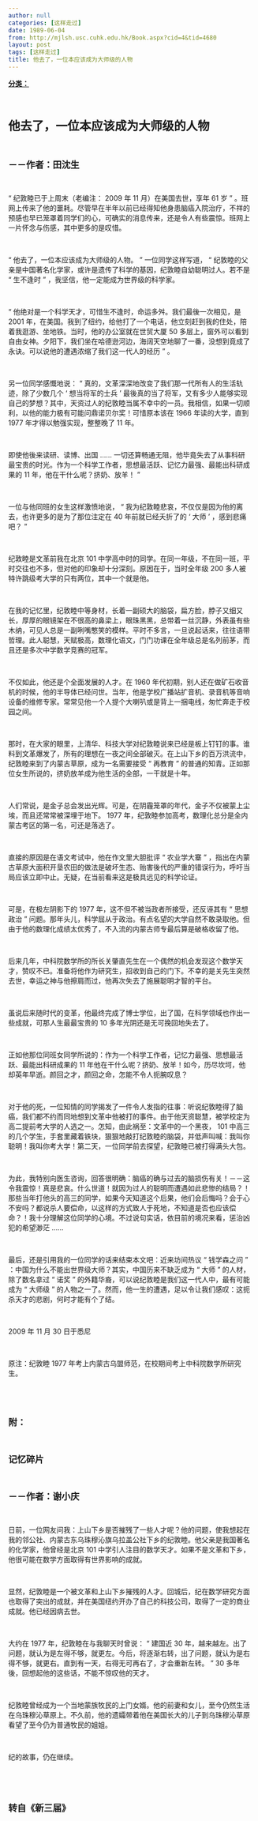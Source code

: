 ```yaml
---
author: null
categories: [这样走过]
date: 1989-06-04
from: http://mjlsh.usc.cuhk.edu.hk/Book.aspx?cid=4&tid=4680
layout: post
tags: [这样走过]
title: 他去了，一位本应该成为大师级的人物
---
```


<div style="margin: 15px 10px 10px 0px;">
 <div>
  <span id="ctl00_ContentPlaceHolder1_chapter1_SubjectLabel" style="font-weight:bold;text-decoration:underline;">
   分类：
  </span>
 </div>
 <p class="p1">
  <b>
   <font size="5">
    <span class="s1">
    </span>
    <br/>
   </font>
  </b>
 </p>
 <p class="p2">
  <span class="s1">
   <b>
    <font size="5">
     他去了，一位本应该成为大师级的人物
    </font>
   </b>
  </span>
 </p>
 <p class="p2">
  <span class="s1">
   <b>
    <font size="4">
     <br/>
    </font>
   </b>
  </span>
 </p>
 <p class="p2">
  <span class="s1">
   <b>
    <font size="4">
     －－作者：田沈生
    </font>
   </b>
  </span>
 </p>
 <p class="p1">
  <span class="s1">
  </span>
  <br/>
 </p>
 <p class="p2">
  <span class="s2">
   “
  </span>
  <span class="s1">
   纪敦睦已于上周末（老编注：
  </span>
  <span class="s2">
   2009
  </span>
  <span class="s1">
   年
  </span>
  <span class="s2">
   11
  </span>
  <span class="s1">
   月）在美国去世，享年
  </span>
  <span class="s2">
   61
  </span>
  <span class="s1">
   岁
  </span>
  <span class="s2">
   ”
  </span>
  <span class="s1">
   。班网上传来了他的噩耗。尽管早在半年以前已经得知他身患脑癌入院治疗，不祥的预感也早已笼罩着同学们的心，可确实的消息传来，还是令人有些震惊。班网上一片怀念与伤感，其中更多的是叹惜。
  </span>
 </p>
 <p class="p1">
  <span class="s1">
  </span>
  <br/>
 </p>
 <p class="p2">
  <span class="s2">
   “
  </span>
  <span class="s1">
   他去了，一位本应该成为大师级的人物。
  </span>
  <span class="s2">
   ”
  </span>
  <span class="s1">
   一位同学这样写道，
  </span>
  <span class="s2">
   “
  </span>
  <span class="s1">
   纪敦睦的父亲是中国著名化学家，或许是遗传了科学的基因，纪敦睦自幼聪明过人。若不是
  </span>
  <span class="s2">
   “
  </span>
  <span class="s1">
   生不逢时
  </span>
  <span class="s2">
   ”
  </span>
  <span class="s1">
   ，我坚信，他一定能成为世界级的科学家。
  </span>
 </p>
 <p class="p1">
  <span class="s1">
  </span>
  <br/>
 </p>
 <p class="p2">
  <span class="s2">
   “
  </span>
  <span class="s1">
   他绝对是一个科学天才，可惜生不逢时，命运多舛。我们最後一次相见，是
  </span>
  <span class="s2">
   2001
  </span>
  <span class="s1">
   年，在美国。我到了纽约，给他打了一个电话，他立刻赶到我的住处，陪着我逛游、坐地铁。当时，他的办公室就在世贸大厦
  </span>
  <span class="s2">
   50
  </span>
  <span class="s1">
   多层上，窗外可以看到自由女神。夕阳下，我们坐在哈德逊河边，海阔天空地聊了一番，没想到竟成了永诀。可以说他的遭遇浓缩了我们这一代人的经历
  </span>
  <span class="s2">
   ”
  </span>
  <span class="s1">
   。
  </span>
 </p>
 <p class="p1">
  <span class="s1">
  </span>
  <br/>
 </p>
 <p class="p2">
  <span class="s1">
   另一位同学感慨地说：
  </span>
  <span class="s2">
   “
  </span>
  <span class="s1">
   真的，文革深深地改变了我们那一代所有人的生活轨迹，除了少数几个
  </span>
  <span class="s2">
   ‘
  </span>
  <span class="s1">
   想当将军的士兵
  </span>
  <span class="s2">
   ’
  </span>
  <span class="s1">
   最後真的当了将军，又有多少人能够实现自己的梦想？其中，天资过人的纪敦睦当属不幸中的一员。我相信，如果一切顺利，以他的能力极有可能问鼎诺贝尔奖！可惜原本该在
  </span>
  <span class="s2">
   1966
  </span>
  <span class="s1">
   年读的大学，直到
  </span>
  <span class="s2">
   1977
  </span>
  <span class="s1">
   年才得以勉强实现，整整晚了
  </span>
  <span class="s2">
   11
  </span>
  <span class="s1">
   年。
  </span>
 </p>
 <p class="p1">
  <span class="s1">
  </span>
  <br/>
 </p>
 <p class="p2">
  <span class="s2">
   <span class="Apple-converted-space">
   </span>
  </span>
  <span class="s1">
   即使他後来读研、读博、出国
  </span>
  <span class="s2">
   ……
  </span>
  <span class="s1">
   一切还算畅通无阻，他毕竟失去了从事科研最宝贵的时光。作为一个科学工作者，思想最活跃、记忆力最强、最能出科研成果的
  </span>
  <span class="s2">
   11
  </span>
  <span class="s1">
   年，他在干什么呢？挤奶、放羊！
  </span>
  <span class="s2">
   ”
  </span>
 </p>
 <p class="p1">
  <span class="s1">
  </span>
  <br/>
 </p>
 <p class="p2">
  <span class="s2">
   <span class="Apple-converted-space">
   </span>
  </span>
  <span class="s1">
   一位与他同班的女生这样激愤地说，
  </span>
  <span class="s2">
   “
  </span>
  <span class="s1">
   我为纪敦睦悲哀，不仅仅是因为他的离去，也许更多的是为了那位注定在
  </span>
  <span class="s2">
   40
  </span>
  <span class="s1">
   年前就已经夭折了的
  </span>
  <span class="s2">
   ‘
  </span>
  <span class="s1">
   大师
  </span>
  <span class="s2">
   ’
  </span>
  <span class="s1">
   ，感到悲痛吧？
  </span>
  <span class="s2">
   ”
  </span>
 </p>
 <p class="p1">
  <span class="s1">
  </span>
  <br/>
 </p>
 <p class="p2">
  <span class="s1">
   纪敦睦是文革前我在北京
  </span>
  <span class="s2">
   101
  </span>
  <span class="s1">
   中学高中时的同学。在同一年级，不在同一班，平时交往也不多，但对他的印象却十分深刻。原因在于，当时全年级
  </span>
  <span class="s2">
   200
  </span>
  <span class="s1">
   多人被特许跳级考大学的只有两位，其中一个就是他。
  </span>
 </p>
 <p class="p1">
  <span class="s1">
  </span>
  <br/>
 </p>
 <p class="p2">
  <span class="s1">
   在我的记忆里，纪敦睦中等身材，长着一副硕大的脑袋，扁方脸，脖子又细又长，厚厚的眼镜架在不很高的鼻梁上，眼珠黑黑，总带着一丝沉静，外表虽有些木纳，可见人总是一副咧嘴憨笑的模样。平时不多言，一旦说起话来，往往语带哲理。此人聪慧，天赋极高，数理化语文，门门功课在全年级总是名列前茅，而且还是多次中学数学竞赛的冠军。
  </span>
 </p>
 <p class="p1">
  <span class="s1">
  </span>
  <br/>
 </p>
 <p class="p2">
  <span class="s1">
   不仅如此，他还是个全面发展的人才。在
  </span>
  <span class="s2">
   1960
  </span>
  <span class="s1">
   年代初期，别人还在做矿石收音机的时候，他的半导体已经问世。当年，他是学校广播站扩音机、录音机等音响设备的维修专家。常常见他一个人提个大喇叭或是背上一捆电线，匆忙奔走于校园之间。
  </span>
 </p>
 <p class="p1">
  <span class="s1">
  </span>
  <br/>
 </p>
 <p class="p2">
  <span class="s1">
   那时，在大家的眼里，上清华、科技大学对纪敦睦说来已经是板上钉钉的事。谁料到文革爆发了，所有的理想在一夜之间全部破灭。在上山下乡的百万洪流中，纪敦睦来到了内蒙古草原，成为一名需要接受
  </span>
  <span class="s2">
   “
  </span>
  <span class="s1">
   再教育
  </span>
  <span class="s2">
   ”
  </span>
  <span class="s1">
   的普通的知青。正如那位女生所说的，挤奶放羊成为他生活的全部，一干就是十年。
  </span>
 </p>
 <p class="p1">
  <span class="s1">
  </span>
  <br/>
 </p>
 <p class="p2">
  <span class="s1">
   人们常说，是金子总会发出光辉。可是，在阴霾笼罩的年代，金子不仅被蒙上尘埃，而且还常常被深埋于地下。
  </span>
  <span class="s2">
   1977
  </span>
  <span class="s1">
   年，纪敦睦参加高考，数理化总分是全内蒙古考区的第一名，可还是落选了。
  </span>
 </p>
 <p class="p1">
  <span class="s1">
  </span>
  <br/>
 </p>
 <p class="p2">
  <span class="s1">
   直接的原因是在语文考试中，他在作文里大胆批评
  </span>
  <span class="s2">
   “
  </span>
  <span class="s1">
   农业学大寨
  </span>
  <span class="s2">
   ”
  </span>
  <span class="s1">
   ，指出在内蒙古草原大面积开垦农田的做法是破坏生态、贻害後代的严重的错误行为，呼吁当局应该立即中止。无疑，在当前看来这是极具远见的科学论证。
  </span>
 </p>
 <p class="p1">
  <span class="s1">
  </span>
  <br/>
 </p>
 <p class="p2">
  <span class="s1">
   可是，在极左阴影下的
  </span>
  <span class="s2">
   1977
  </span>
  <span class="s1">
   年，这不但不被当政者所接受，还反诬其有
  </span>
  <span class="s2">
   “
  </span>
  <span class="s1">
   思想政治
  </span>
  <span class="s2">
   ”
  </span>
  <span class="s1">
   问题。那年头儿，科学屈从于政治。有点名望的大学自然不敢录取他。但由于他的数理化成绩太优秀了，不入流的内蒙古师专最后算是破格收留了他。
  </span>
 </p>
 <p class="p1">
  <span class="s1">
  </span>
  <br/>
 </p>
 <p class="p2">
  <span class="s1">
   后来几年，中科院数学所的所长关肇直先生在一个偶然的机会发现这个数学天才，赞叹不已。准备将他作为研究生，招收到自己的门下。不幸的是关先生突然去世，幸运之神与他擦肩而过，他再次失去了施展聪明才智的平台。
  </span>
 </p>
 <p class="p1">
  <span class="s1">
  </span>
  <br/>
 </p>
 <p class="p2">
  <span class="s1">
   虽说后来随时代的变革，他最终完成了博士学位，出了国，在科学领域也作出一些成就，可那人生最最宝贵的
  </span>
  <span class="s2">
   10
  </span>
  <span class="s1">
   多年光阴还是无可挽回地失去了。
  </span>
 </p>
 <p class="p1">
  <span class="s1">
  </span>
  <br/>
 </p>
 <p class="p2">
  <span class="s1">
   正如他那位同班女同学所说的：作为一个科学工作者，记忆力最强、思想最活跃、最能出科研成果的
  </span>
  <span class="s2">
   11
  </span>
  <span class="s1">
   年他在干什么呢？挤奶、放羊！如今，历尽坎坷，他却英年早逝。颜回之才，颜回之命，怎能不令人扼腕叹息？
  </span>
 </p>
 <p class="p1">
  <span class="s1">
  </span>
  <br/>
 </p>
 <p class="p2">
  <span class="s1">
   对于他的死，一位知情的同学揭发了一件令人发指的往事：听说纪敦睦得了脑癌，我们都不约而同地想到文革中他被打的事件。由于他天资聪慧，被学校定为高二提前考大学的人选之一。怎知，由此祸至：文革中的一个黑夜，
  </span>
  <span class="s2">
   101
  </span>
  <span class="s1">
   中高三的几个学生，手套里藏着铁块，狠狠地敲打纪敦睦的脑袋，并低声叫喊：我叫你聪明！我叫你考大学！第二天，一位同学前去探望，纪敦睦已被打得满头大包。
  </span>
 </p>
 <p class="p1">
  <span class="s1">
  </span>
  <br/>
 </p>
 <p class="p2">
  <span class="s1">
   为此，我特别向医生咨询，回答很明确：脑癌的确与过去的脑损伤有关！－－这令我震惊！真是悲哀。什么世道！就因为过人的聪明而遭遇如此悲惨的结局？！那些当年打他头的高三的同学，如果今天知道这个后果，他们会后悔吗？会于心不安吗？都说杀人要偿命，以这样的方式致人于死地，不知道是否也应该偿命？！我十分理解这位同学的心境。不过说句实话，依目前的境况来看，惩治凶犯的希望渺茫
  </span>
  <span class="s2">
   ……
  </span>
 </p>
 <p class="p1">
  <span class="s1">
  </span>
  <br/>
 </p>
 <p class="p2">
  <span class="s1">
   最后，还是引用我的一位同学的话来结束本文吧：近来坊间热议
  </span>
  <span class="s2">
   “
  </span>
  <span class="s1">
   钱学森之问
  </span>
  <span class="s2">
   ”
  </span>
  <span class="s1">
   ：中国为什么不能出世界级大师？其实，中国历来不缺乏成为
  </span>
  <span class="s2">
   “
  </span>
  <span class="s1">
   大师
  </span>
  <span class="s2">
   ”
  </span>
  <span class="s1">
   的人材，除了数名拿过
  </span>
  <span class="s2">
   “
  </span>
  <span class="s1">
   诺奖
  </span>
  <span class="s2">
   ”
  </span>
  <span class="s1">
   的外籍华裔，可以说纪敦睦是我们这一代人中，最有可能成为
  </span>
  <span class="s2">
   “
  </span>
  <span class="s1">
   大师级
  </span>
  <span class="s2">
   ”
  </span>
  <span class="s1">
   的人物之一了。然而，他一生的遭遇，足以令让我们感叹：这扼杀天才的悲剧，何时才能有个了结。
  </span>
 </p>
 <p class="p1">
  <span class="s1">
  </span>
  <br/>
 </p>
 <p class="p3">
  <span class="s1">
   2009
  </span>
  <span class="s3">
   年
  </span>
  <span class="s1">
   11
  </span>
  <span class="s3">
   月
  </span>
  <span class="s1">
   30
  </span>
  <span class="s3">
   日于悉尼
  </span>
 </p>
 <p class="p1">
  <span class="s1">
  </span>
  <br/>
 </p>
 <p class="p2">
  <span class="s1">
   原注：纪敦睦
  </span>
  <span class="s2">
   1977
  </span>
  <span class="s1">
   年考上内蒙古乌盟师范，在校期间考上中科院数学所研究生。
  </span>
 </p>
 <p class="p1">
  <span class="s1">
  </span>
  <br/>
 </p>
 <p class="p1">
  <span class="s1">
  </span>
  <br/>
 </p>
 <p class="p2">
  <span class="s1">
   <b>
    <font size="4">
     附：
    </font>
   </b>
  </span>
 </p>
 <p class="p1">
  <b>
   <font size="4">
    <span class="s1">
    </span>
    <br/>
   </font>
  </b>
 </p>
 <p class="p2">
  <b>
   <span class="s1" style="">
    <font size="4">
     记忆碎片
    </font>
   </span>
  </b>
 </p>
 <p class="p2">
  <b>
   <font size="4">
    <span class="s2">
     <br/>
    </span>
   </font>
  </b>
 </p>
 <p class="p2">
  <span class="s1">
   <b>
    <font size="4">
     －－作者：谢小庆
    </font>
   </b>
  </span>
 </p>
 <p class="p1">
  <span class="s1">
  </span>
  <br/>
 </p>
 <p class="p2">
  <span class="s1">
   日前，一位网友问我：上山下乡是否摧残了一些人才呢？他的问题，使我想起在我的邻公社、内蒙古东乌珠穆沁旗乌拉盖公社下乡的纪敦睦。他父亲是我国著名的化学家，他曾经是北京
  </span>
  <span class="s2">
   101
  </span>
  <span class="s1">
   中学引人注目的数学天才。如果不是文革和下乡，他很可能在数学方面取得有世界影响的成就。
  </span>
 </p>
 <p class="p1">
  <span class="s1">
  </span>
  <br/>
 </p>
 <p class="p2">
  <span class="s1">
   显然，纪敦睦是一个被文革和上山下乡摧残的人才。回城后，纪在数学研究方面也取得了突出的成就，并在美国纽约开办了自己的科技公司，取得了一定的商业成就。他已经因病去世。
  </span>
 </p>
 <p class="p1">
  <span class="s1">
  </span>
  <br/>
 </p>
 <p class="p2">
  <span class="s1">
   大约在
  </span>
  <span class="s2">
   1977
  </span>
  <span class="s1">
   年，纪敦睦在与我聊天时曾说：
  </span>
  <span class="s2">
   “
  </span>
  <span class="s1">
   建国近
  </span>
  <span class="s2">
   30
  </span>
  <span class="s1">
   年，越来越左。出了问题，就认为是左得不够，就更左。今后，将逐渐右转，出了问题，就认为是右得不够，就更右。直到有一天，右得无可再右了，才会重新左转。
  </span>
  <span class="s2">
   ” 30
  </span>
  <span class="s1">
   多年後，回想起他的这些话，不能不惊叹他的天才。
  </span>
 </p>
 <p class="p1">
  <span class="s1">
  </span>
  <br/>
 </p>
 <p class="p2">
  <span class="s1">
   纪敦睦曾经成为一个当地蒙族牧民的上门女婿。他的前妻和女儿，至今仍然生活在乌珠穆沁草原上。不久前，他的遗孀带着他在美国长大的儿子到乌珠穆沁草原看望了至今仍为普通牧民的姐姐。
  </span>
 </p>
 <p class="p1">
  <span class="s1">
  </span>
  <br/>
 </p>
 <p class="p2">
  <span class="s1">
   纪的故事，仍在继续。
  </span>
 </p>
 <p class="p1">
  <span class="s1">
  </span>
  <br/>
 </p>
 <p class="p1">
  <b>
   <font size="4">
    <span class="s1">
    </span>
    <br/>
   </font>
  </b>
 </p>
 <p class="p2">
  <span class="s1">
   <b>
    <font size="4">
     转自《新三届》
    </font>
   </b>
  </span>
 </p>
</div>

